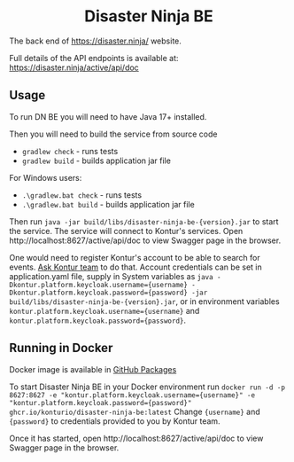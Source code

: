 <h1 align="center">Disaster Ninja BE</h1>

The back end of https://disaster.ninja/ website.


Full details of the API endpoints is available at: https://disaster.ninja/active/api/doc

## Usage

To run DN BE you will need to have Java 17+ installed.

Then you will need to build the service from source code
- `gradlew check` - runs tests
- `gradlew build` - builds application jar file

For Windows users:
- `.\gradlew.bat check` - runs tests
- `.\gradlew.bat build` - builds application jar file

Then run `java -jar build/libs/disaster-ninja-be-{version}.jar` to start the service.
The service will connect to Kontur's services. Open http://localhost:8627/active/api/doc to view Swagger page in the browser.

One would need to register Kontur's account to be able to search for events. <a href="https://www.kontur.io/#footer">Ask Kontur team</a> to do that.
Account credentials can be set in application.yaml file, supply in System variables as `java -Dkontur.platform.keycloak.username={username} -Dkontur.platform.keycloak.password={password} -jar build/libs/disaster-ninja-be-{version}.jar`, or in environment variables `kontur.platform.keycloak.username={username}` and `kontur.platform.keycloak.password={password}`.

## Running in Docker

Docker image is available in <a href="https://github.com/konturio/disaster-ninja-be/pkgs/container/disaster-ninja-be">GitHub Packages</a> 

To start Disaster Ninja BE in your Docker environment run `docker run -d -p 8627:8627 -e "kontur.platform.keycloak.username={username}" -e "kontur.platform.keycloak.password={password}" ghcr.io/konturio/disaster-ninja-be:latest` <!--TODO create latest image-->
Change `{username}` and `{password}` to credentials provided to you by Kontur team.

Once it has started, open http://localhost:8627/active/api/doc to view Swagger page in the browser.